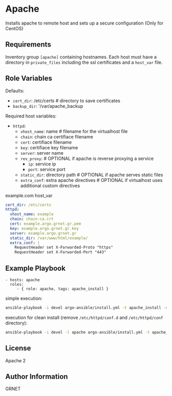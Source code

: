 Apache
=========

Installs apache to remote host and sets up a secure configuration 
(Only for CentOS)

Requirements
------------

Inventory group `[apache]` containing hostnames. Each host must have a directory in `private_files` including the ssl certificates and a `host_var` file.

Role Variables
--------------
Defaults:
- `cert_dir`: /etc/certs # directory to save certificates
- `backup_dir`: '/var/apache_backup

Required host variables:

- `httpd`:
  - `vhost_name`: name # filename for the virtualhost file
  - `chain`: chain ca certifiace filename 
  - `cert`: certifiace filename
  - `key`: certifiace key filename
  - `server`: server name
  - `rev_proxy`: # OPTIONAL if apache is reverse proxying a service
    - `ip`: service ip
    - `port`: service port
  - `static_dir`: directory path # OPTIONAL if apache serves static files
  - `extra_conf`: extra apache directives # OPTIONAL if virtualhost uses additional custom directives

example.com host_var
```yaml
cert_dir: /etc/certs
httpd:
  vhost_name: example
  chain: chain-ca.crt
  cert: example.argo.grnet.gr.pem
  key: example.argo.grnet.gr.key
  server: example.argo.grnet.gr
  static_dir: /var/www/html/example/
  extra_conf: |
    RequestHeader set X-Forwarded-Proto "https"
    RequestHeader set X-Forwarded-Port "443"

```

Example Playbook
----------------

    - hosts: apache
      roles:
         - { role: apache, tags: apache_install }

simple execution:
```bash
ansible-playbook -i devel argo-ansible/install.yml -t apache_install -u root -v
```

execution for clean install (remove `/etc/httpd/conf.d` and `/etc/httpd/conf` directory):
```bash
ansible-playbook -i devel -l apache argo-ansible/install.yml -t apache_install -u root -v --extra-vars "clean_install=True"
```

License
-------

Apache 2

Author Information
------------------

GRNET
